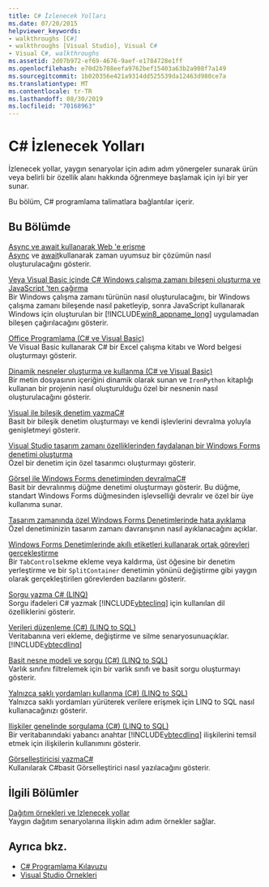 ```yaml
---
title: C# İzlenecek Yolları
ms.date: 07/20/2015
helpviewer_keywords:
- walkthroughs [C#]
- walkthroughs [Visual Studio], Visual C#
- Visual C#, walkthroughs
ms.assetid: 2d07b972-ef69-4676-9aef-e1784728e1ff
ms.openlocfilehash: e70d2b708eefa9762bef15403a63b2a908f7a149
ms.sourcegitcommit: 1b020356e421a9314dd525539da12463d980ce7a
ms.translationtype: MT
ms.contentlocale: tr-TR
ms.lasthandoff: 08/30/2019
ms.locfileid: "70168963"
---
```

# <a name="c-walkthroughs"></a>C# İzlenecek Yolları
İzlenecek yollar, yaygın senaryolar için adım adım yönergeler sunarak ürün veya belirli bir özellik alanı hakkında öğrenmeye başlamak için iyi bir yer sunar.  
  
 Bu bölüm, C# programlama talimatlara bağlantılar içerir.  
  
## <a name="in-this-section"></a>Bu Bölümde  

 [Async ve await kullanarak Web 'e erişme](./programming-guide/concepts/async/walkthrough-accessing-the-web-by-using-async-and-await.md)  
 [Async](./language-reference/keywords/async.md) ve [await](./language-reference/operators/await.md)kullanarak zaman uyumsuz bir çözümün nasıl oluşturulacağını gösterir.  
  
 [Veya Visual Basic içinde C# Windows çalışma zamanı bileşeni oluşturma ve JavaScript 'ten çağırma](/windows/uwp/winrt-components/walkthrough-creating-a-simple-windows-runtime-component-and-calling-it-from-javascript)  
 Bir Windows çalışma zamanı türünün nasıl oluşturulacağını, bir Windows çalışma zamanı bileşende nasıl paketleyip, sonra JavaScript kullanarak Windows için oluşturulan bir [!INCLUDE[win8_appname_long](~/includes/win8-appname-long-md.md)] uygulamadan bileşen çağırılacağını gösterir.  
  
 [Office Programlama (C# ve Visual Basic)](./programming-guide/interop/walkthrough-office-programming.md)  
 Ve Visual Basic kullanarak C# bir Excel çalışma kitabı ve Word belgesi oluşturmayı gösterir.  
  
 [Dinamik nesneler oluşturma ve kullanma (C# ve Visual Basic)](./programming-guide/types/walkthrough-creating-and-using-dynamic-objects.md)  
 Bir metin dosyasının içeriğini dinamik olarak sunan ve `IronPython` kitaplığı kullanan bir projenin nasıl oluşturulduğu özel bir nesnenin nasıl oluşturulacağını gösterir.  
   
 [Visual ile bileşik denetim yazmaC#](../framework/winforms/controls/walkthrough-authoring-a-composite-control-with-visual-csharp.md)  
 Basit bir bileşik denetim oluşturmayı ve kendi işlevlerini devralma yoluyla genişletmeyi gösterir.  
  
 [Visual Studio tasarım zamanı özelliklerinden faydalanan bir Windows Forms denetimi oluşturma](../framework/winforms/controls/creating-a-wf-control-design-time-features.md)  
 Özel bir denetim için özel tasarımcı oluşturmayı gösterir.  
  
 [Görsel ile Windows Forms denetiminden devralmaC#](../framework/winforms/controls/walkthrough-inheriting-from-a-windows-forms-control-with-visual-csharp.md)  
 Basit bir devralınmış düğme denetimi oluşturmayı gösterir. Bu düğme, standart Windows Forms düğmesinden işlevselliği devralır ve özel bir üye kullanıma sunar.  
  
 [Tasarım zamanında özel Windows Forms Denetimlerinde hata ayıklama](../framework/winforms/controls/walkthrough-debugging-custom-windows-forms-controls-at-design-time.md)  
 Özel denetiminizin tasarım zamanı davranışının nasıl ayıklanacağını açıklar.

 [Windows Forms Denetimlerinde akıllı etiketleri kullanarak ortak görevleri gerçekleştirme](../framework/winforms/controls/performing-common-tasks-using-smart-tags-on-wf-controls.md)  
 Bir `TabControl`sekme ekleme veya kaldırma, üst öğesine bir denetim yerleştirme ve bir `SplitContainer` denetimin yönünü değiştirme gibi yaygın olarak gerçekleştirilen görevlerden bazılarını gösterir.  
  
 [Sorgu yazma C# (LINQ)](./programming-guide/concepts/linq/walkthrough-writing-queries-linq.md)  
 Sorgu ifadeleri C# yazmak [!INCLUDE[vbteclinq](~/includes/vbteclinq-md.md)] için kullanılan dil özelliklerini gösterir.  
  
 [Verileri düzenleme (C#) (LINQ to SQL)](../framework/data/adonet/sql/linq/walkthrough-manipulating-data-csharp.md)  
 Veritabanına veri ekleme, değiştirme ve silme senaryosunuaçıklar.[!INCLUDE[vbtecdlinq](~/includes/vbtecdlinq-md.md)]  
  
 [Basit nesne modeli ve sorgu (C#) (LINQ to SQL)](../framework/data/adonet/sql/linq/walkthrough-simple-object-model-and-query-csharp.md)  
 Varlık sınıfını filtrelemek için bir varlık sınıfı ve basit sorgu oluşturmayı gösterir.  
  
 [Yalnızca saklı yordamları kullanma (C#) (LINQ to SQL)](../framework/data/adonet/sql/linq/walkthrough-using-only-stored-procedures-csharp.md)  
 Yalnızca saklı yordamları yürüterek verilere erişmek için LINQ to SQL nasıl kullanacağınızı gösterir.  
  
 [Ilişkiler genelinde sorgulama (C#) (LINQ to SQL)](../framework/data/adonet/sql/linq/walkthrough-querying-across-relationships-csharp.md)  
 Bir veritabanındaki yabancı anahtar [!INCLUDE[vbtecdlinq](~/includes/vbtecdlinq-md.md)] ilişkilerini temsil etmek için ilişkilerin kullanımını gösterir.  

 [Görselleştiricisi yazmaC#](/visualstudio/debugger/walkthrough-writing-a-visualizer-in-csharp)  
 Kullanılarak C#basit Görselleştirici nasıl yazılacağını gösterir.  
  
## <a name="related-sections"></a>İlgili Bölümler  
 [Dağıtım örnekleri ve Izlenecek yollar](/visualstudio/deployment/clickonce-deployment-samples-and-walkthroughs)  
 Yaygın dağıtım senaryolarına ilişkin adım adım örnekler sağlar.  
  
## <a name="see-also"></a>Ayrıca bkz.

- [C# Programlama Kılavuzu](./programming-guide/index.md)
- [Visual Studio Örnekleri](/visualstudio/ide/visual-studio-samples)
